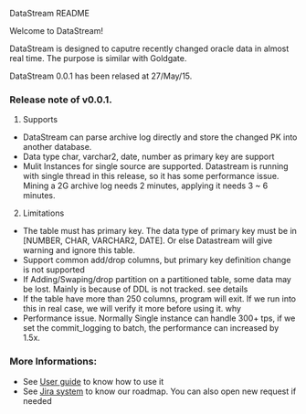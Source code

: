 DataStream README

Welcome to DataStream!

DataStream is designed to caputre recently changed oracle data in almost real time. The purpose is similar with Goldgate. 

DataStream 0.0.1 has been relased at 27/May/15.  

### Release note of v0.0.1.

1. Supports

* DataStream can parse archive log directly and store the changed PK into another database.  
* Data type char, varchar2, date, number as primary key are support
* Mulit Instances for single source are supported.  Datastream is running with single thread in this release, so it has some performance issue.  Mining a 2G archive log needs 2 minutes, applying it needs 3 ~ 6 minutes. 

2. Limitations
* The table must has primary key.  The data type of primary key must be in [NUMBER, CHAR, VARCHAR2, DATE].  Or else Datastream will give warning and ignore this table. 
* Support common add/drop columns, but primary key definition change is not supported
* If Adding/Swaping/drop partition on a partitioned table, some data may be lost.  Mainly is because of DDL is not tracked.  see details 
* If the table have more than 250 columns, program will exit. If we run into this in real case, we will verify it more before using it. why
* Performance issue. Normally Single instance can handle 300+ tps, if we set the commit_logging to batch, the performance can increased by 1.5x. 

### More Informations:
* See [User guide](https://wiki.vip.corp.ebay.com/display/mpdba/Oracle+DataStream) to know how to use it
* See [Jira system](https://jirap.corp.ebay.com/browse/DBISTREA/?selectedTab=com.atlassian.jira.jira-projects-plugin:versions-panel) to know our roadmap. You can also open new request if needed
